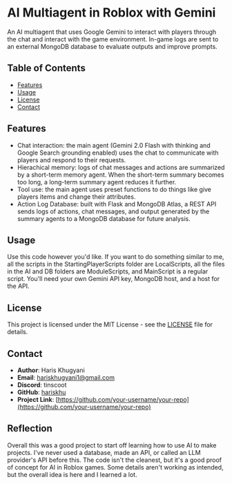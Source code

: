 # AI Multiagent in Roblox with Gemini

An AI multiagent that uses Google Gemini to interact with players through the chat and interact with the game environment. In-game logs are sent to an external MongoDB database to evaluate outputs and improve prompts.

## Table of Contents

- [Features](#features)
- [Usage](#usage)
- [License](#license)
- [Contact](#contact)

## Features

- Chat interaction: the main agent (Gemini 2.0 Flash with thinking and Google Search grounding enabled) uses the chat to communicate with players and respond to their requests.
- Hierachical memory: logs of chat messages and actions are summarized by a short-term memory agent. When the short-term summary becomes too long, a long-term summary agent reduces it further.
- Tool use: the main agent uses preset functions to do things like give players items and change their attributes.
- Action Log Database: built with Flask and MongoDB Atlas, a REST API sends logs of actions, chat messages, and output generated by the summary agents to a MongoDB database for future analysis.

## Usage

Use this code however you'd like. If you want to do something similar to me, all the scripts in the StartingPlayerScripts folder are LocalScripts, all the files in the AI and DB folders are ModuleScripts, and MainScript is a regular script. You'll need your own Gemini API key, MongoDB host, and a host for the API.

## License

This project is licensed under the MIT License - see the [LICENSE](LICENSE) file for details.

## Contact

- **Author**: Haris Khugyani
- **Email**: hariskhugyani1@gmail.com
- **Discord**: tinscoot
- **GitHub**: [hariskhu](https://github.com/hariskhu)
- **Project Link**: [https://github.com/your-username/your-repo](https://github.com/your-username/your-repo)

## Reflection

Overall this was a good project to start off learning how to use AI to make projects. I've never used a database, made an API, or called an LLM provider's API before this. The code isn't the cleanest, but it's a good proof of concept for AI in Roblox games. Some details aren't working as intended, but the overall idea is here and I learned a lot.